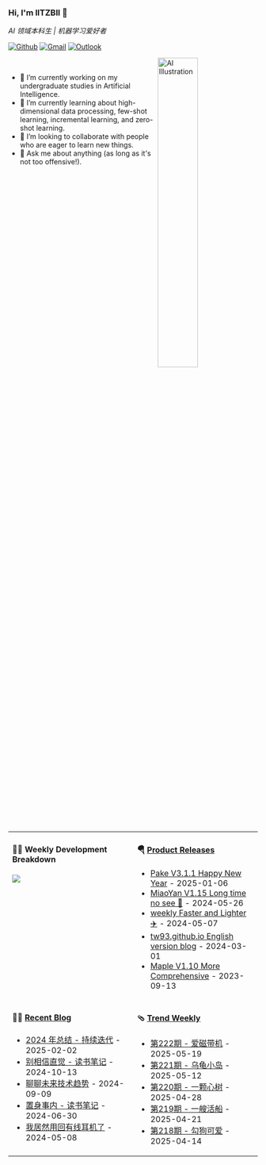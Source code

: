 ### **Hi, I'm llTZBll 👋**  
*AI 领域本科生 | 机器学习爱好者*  

<!-- Your badges
You can use the website to generate badges: https://shields.io/
-->

[![Github](https://img.shields.io/badge/-Github-000?style=flat&logo=Github&logoColor=white)](https://github.com/llTZBll)
[![Gmail](https://img.shields.io/badge/-Gmail-c14438?style=flat&logo=Gmail&logoColor=white)](mailto:murillo.comino@gmail.com)
[![Outlook](https://img.shields.io/badge/-Outlook-0078D4?style=flat&logo=Microsoft-Outlook&logoColor=white)](mailto:murillo_comino@hotmail.com)

&nbsp;
<img width="40%" align="right" alt="AI Illustration" src="https://raw.githubusercontent.com/llTZBll/llTZBll/main/ai-banner.svg" /> <!-- 请替换为你的图片链接 -->  

- 🔭 I’m currently working on my undergraduate studies in Artificial Intelligence.
- 🌱 I’m currently learning about high-dimensional data processing, few-shot learning, incremental learning, and zero-shot learning.
- 👯 I’m looking to collaborate with people who are eager to learn new things.
- 💬 Ask me about anything (as long as it's not too offensive!).


<table width="960px">
<tr>
<td valign="top" width="50%">

#### 🏊‍♂️ Weekly Development Breakdown

<picture>
  <source media="(prefers-color-scheme: dark)" srcset="https://x.tw93.fun/images/wakatime_weekly_language_stats_black.svg">
  <source media="(prefers-color-scheme: light)" srcset="https://x.tw93.fun/images/wakatime_weekly_language_stats.svg">
  <img src="https://x.tw93.fun/images/wakatime_weekly_language_stats.svg">
</picture>

</td>
<td valign="top" width="50%">

#### 🪂 <a href="https://github.com/tw93/tw93/blob/master/releases.md" target="_blank">Product Releases</a>

<!-- recent_releases starts -->
* <a href='https://github.com/tw93/Pake/releases/tag/V3.1.1' target='_blank'>Pake V3.1.1 Happy New Year</a> - 2025-01-06
* <a href='https://github.com/tw93/MiaoYan/releases/tag/V1.15.0' target='_blank'>MiaoYan V1.15 Long time no see 🥂</a> - 2024-05-26
* <a href='https://github.com/tw93/weekly/releases/tag/V0.6.0' target='_blank'>weekly Faster and Lighter ✈️</a> - 2024-05-07
* <a href='https://github.com/tw93/tw93.github.io/releases/tag/V0.5.0' target='_blank'>tw93.github.io English version blog</a> - 2024-03-01
* <a href='https://github.com/tw93/Maple/releases/tag/V1.10' target='_blank'>Maple V1.10 More Comprehensive</a> - 2023-09-13
<!-- recent_releases ends -->

</td>
</tr>
<tr>
<td valign="top" width="50%">

#### 🤾‍♂️ <a href="https://tw93.fun" target="_blank">Recent Blog</a>

<!-- blog starts -->
* <a href='https://tw93.fun/2025-02-02/my-2024.html' target='_blank'>2024 年总结 - 持续迭代</a> - 2025-02-02
* <a href='https://tw93.fun/2024-10-13/intuition.html' target='_blank'>别相信直觉 - 读书笔记</a> - 2024-10-13
* <a href='https://tw93.fun/2024-09-09/future.html' target='_blank'>聊聊未来技术趋势</a> - 2024-09-09
* <a href='https://tw93.fun/2024-06-30/china.html' target='_blank'>置身事内 - 读书笔记</a> - 2024-06-30
* <a href='https://tw93.fun/2024-05-08/sony.html' target='_blank'>我居然用回有线耳机了</a> - 2024-05-08
<!-- blog ends -->

</td>
<td valign="top" width="50%">

#### 🩴 <a href="https://weekly.tw93.fun" target="_blank">Trend Weekly</a>

<!-- weekly starts -->

* <a href='https://weekly.tw93.fun/posts/222-%E7%88%B1%E7%A3%81%E5%B8%A6%E6%9C%BA/' target='_blank'>第222期 - 爱磁带机</a> - 2025-05-19
* <a href='https://weekly.tw93.fun/posts/221-%E4%B9%8C%E9%BE%9F%E5%B0%8F%E5%B2%9B/' target='_blank'>第221期 - 乌龟小岛</a> - 2025-05-12
* <a href='https://weekly.tw93.fun/posts/220-%E4%B8%80%E9%A2%97%E5%BF%83%E6%A0%91/' target='_blank'>第220期 - 一颗心树</a> - 2025-04-28
* <a href='https://weekly.tw93.fun/posts/219-%E4%B8%80%E8%89%98%E6%B4%BB%E8%88%B9/' target='_blank'>第219期 - 一艘活船</a> - 2025-04-21
* <a href='https://weekly.tw93.fun/posts/218-%E5%8B%BE%E7%8B%97%E5%8F%AF%E7%88%B1/' target='_blank'>第218期 - 勾狗可爱</a> - 2025-04-14
<!-- weekly ends -->

</td>
</tr>

</table>
